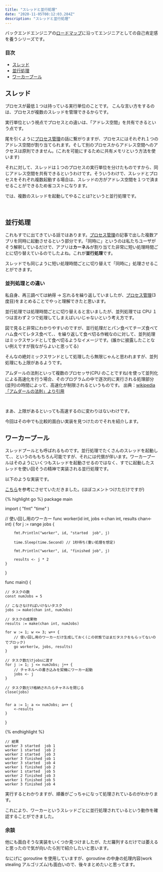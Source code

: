 ```yaml
---
title: "スレッドと並行処理"
date: "2020-11-05T08:12:03.284Z"
description: "スレッドと並行処理"
---
```


バックエンドエンジニアの[ロードマップ][ロードマップ]に沿ってエンジニアとしての自己肯定感を養うシリーズです。

### 目次

- [スレッド](#スレッド)
- [並行処理](#並行処理)
- [ワーカープール](#ワーカープール)

## スレッド

プロセスが最低１つは持っている実行単位のことです。
こんな言い方をするのは、プロセスが複数のスレッドを管理できるからです。

実行単位という視点でプロセスとの違いは、「アドレス空間」を共有できるという点です。

尾を引くように[プロセス管理][プロセス管理]の話に繋がりますが、プロセスにはそれぞれ１つのアドレス空間が割り当てられます。そして別のプロセスからアドレス空間へのアクセスは原則できません。(これを可能にするために共有メモリという方法を使います)

それに対して、スレッドは１つのプロセスの実行単位を分けたものですから、同じアドレス空間を共有できるというわけです。そういうわけで、スレッドとプロセスをそれぞれ複数起動する場合は、スレッドの方がアドレス空間を１つで済ませることができるため省コストになります。

では、複数のスレッドを起動してやることは?というと並行処理です。

<br>

## 並行処理

これもすでに出てきている話ではあります。[プロセス管理][プロセス管理]の記事で出した複数アプリを同時に起動させるという部分です。「同時に」というのは私たちユーザがそう解釈しているだけで、アプリは**カーネル**が割り当てた非常に短い処理時間ごとに切り替えているのでしたよね。これが**並行処理**です。

スレッドでも同じように短い処理時間ごとに切り替えて「同時に」処理させることができます。

### 並列処理との違い

私自身、再三調べては納得 → 忘れるを繰り返していましたが、[プロセス管理][プロセス管理](3 度目)をまとめることでやっと理解できたと思います。

並行処理では処理時間ごとに切り替えると言いましたが、並列処理では CPU １つは言わず２つで処理してしまえばいいじゃないという考え方です。

図で見ると非常にわかりやすいのですが、並行処理だとパン食べてチーズ食べてハム食べてレタス食べて、、を繰り返して食べ切る作戦なのに対して、並列処理はミックスサンドとして食べ切るようなイメージです。(誰かに披露したことない例えですが我ながらよいと思ってる)

そんなの絶対ミックスサンドとして処理したら無限じゃんと思われますが、並列処理にも上限があるようです。

アムダールの法則といって複数のプロセッサ(CPU のことですね)を使って並列化による高速化を行う場合、そのプログラムの中で逐次的に実行される処理部分(並列)の時間によって、高速化が制限されるというものです。
出典：[wikipedia「アムダールの法則」より引用][アムダールの法則]

<br>

まあ、上限があるといっても高速するのに変わりはないわけです。

今回はその中でも比較的面白い実装を見つけたのでそれを紹介します。

## ワーカープール

スレッドプールとも呼ばれるものです。並行処理でたくさんのスレッドを起動して、、というのももちろん可能ですが、それには代償が伴います。ワーカープールはそのようにいくつもスレッドを起動させるのではなく、すでに起動したスレッドを使い回そうの精神で実装される並行処理です。

以下のような実装です。

[こちら][ワーカープール実装]を参考にさせていただきました。(ほぼコメントつけただけですが)

{% highlight go %}
package main

import (
"fmt"
"time"
)

// 使い回し用のワーカー
func worker(id int, jobs <-chan int, results chan<- int) {
for j := range jobs {

        fmt.Println("worker", id, "started  job", j)

        time.Sleep(time.Second) // 1秒待ち(重い処理を想定)

        fmt.Println("worker", id, "finished job", j)

        results <- j * 2
    }

}

func main() {

    // タスクの数
    const numJobs = 5

    // こなさなければいけないタスク
    jobs := make(chan int, numJobs)

    // タスクの成果物
    results := make(chan int, numJobs)

    for w := 1; w <= 3; w++ {
    	// 使い回し用のワーカーだけ生成しておく(この状態ではまだタスクをもらってないのでブロック)
        go worker(w, jobs, results)
    }

    // タスク数だけjobsに渡す
    for j := 1; j <= numJobs; j++ {
    	// チャネルへの書き込みを契機にワーカー起動
        jobs <- j
    }

    // タスク数だけ格納されたらチャネルを閉じる
    close(jobs)


    for a := 1; a <= numJobs; a++ {
        <-results
    }

}

{% endhighlight %}

```
// 結果
worker 3 started  job 1
worker 1 started  job 2
worker 2 started  job 3
worker 3 finished job 1
worker 3 started  job 4
worker 1 finished job 2
worker 1 started  job 5
worker 2 finished job 3
worker 1 finished job 5
worker 3 finished job 4
```

実行するとわかりますが、順番がごっちゃになって処理されているのがわかります。

これにより、ワーカーというスレッドごとに並行処理されているという動作を確認することができました。

### 余談

他にも面白そうな実装をいくつか見つけましたが、ただ羅列するだけでは萎えると思ったので気が向いたら別で紹介したいと思います。

なにげに goroutine を使用していますが、goroutine の中身の処理内容(work stealing アルゴリズム)も面白いので、後々まとめたいと思ってます。

[ロードマップ]: https://github.com/kamranahmedse/developer-roadmap#back-end-roadmap
[プロセス管理]: https://uh-zz.github.io/blog/posts/about-process/
[アムダールの法則]: https://ja.wikipedia.org/wiki/%E3%82%A2%E3%83%A0%E3%83%80%E3%83%BC%E3%83%AB%E3%81%AE%E6%B3%95%E5%89%87
[ワーカープール実装]: https://oohira.github.io/gobyexample-jp/worker-pools.html
